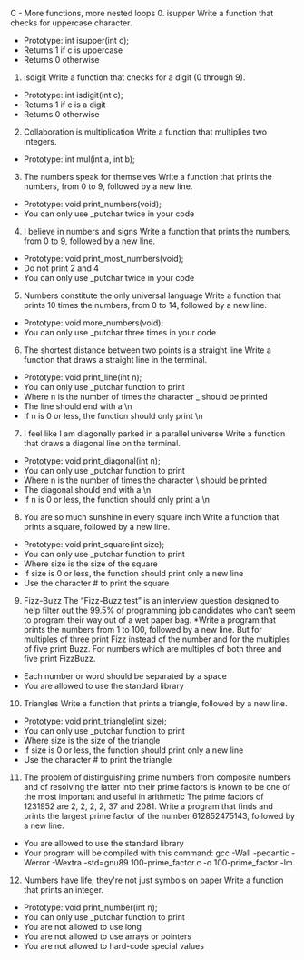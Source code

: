 C - More functions, more nested loops
0. isupper
Write a function that checks for uppercase character.
* Prototype: int isupper(int c);
* Returns 1 if c is uppercase
* Returns 0 otherwise
1. isdigit
Write a function that checks for a digit (0 through 9).
* Prototype: int isdigit(int c);
* Returns 1 if c is a digit
* Returns 0 otherwise
2. Collaboration is multiplication
Write a function that multiplies two integers.
* Prototype: int mul(int a, int b);
3. The numbers speak for themselves
Write a function that prints the numbers, from 0 to 9, followed by a new line.
* Prototype: void print_numbers(void);
* You can only use _putchar twice in your code
4. I believe in numbers and signs
Write a function that prints the numbers, from 0 to 9, followed by a new line.
* Prototype: void print_most_numbers(void);
* Do not print 2 and 4
* You can only use _putchar twice in your code
5. Numbers constitute the only universal language
Write a function that prints 10 times the numbers, from 0 to 14, followed by a new line.
* Prototype: void more_numbers(void);
* You can only use _putchar three times in your code
6. The shortest distance between two points is a straight line
Write a function that draws a straight line in the terminal.
* Prototype: void print_line(int n);
* You can only use _putchar function to print
* Where n is the number of times the character _ should be printed
* The line should end with a \n
* If n is 0 or less, the function should only print \n
7. I feel like I am diagonally parked in a parallel universe
Write a function that draws a diagonal line on the terminal.
* Prototype: void print_diagonal(int n);
* You can only use _putchar function to print
* Where n is the number of times the character \ should be printed
* The diagonal should end with a \n
* If n is 0 or less, the function should only print a \n
8. You are so much sunshine in every square inch
Write a function that prints a square, followed by a new line.
* Prototype: void print_square(int size);
* You can only use _putchar function to print
* Where size is the size of the square
* If size is 0 or less, the function should print only a new line
* Use the character # to print the square
9. Fizz-Buzz
The “Fizz-Buzz test” is an interview question designed to help filter out the 99.5% of programming job candidates who can’t seem to program their way out of a wet paper bag.
*Write a program that prints the numbers from 1 to 100, followed by a new line. But for multiples of three print Fizz instead of the number and for the multiples of five print Buzz. For numbers which are multiples of both three and five print FizzBuzz.
* Each number or word should be separated by a space
* You are allowed to use the standard library
10. Triangles
Write a function that prints a triangle, followed by a new line.
* Prototype: void print_triangle(int size);
* You can only use _putchar function to print
* Where size is the size of the triangle
* If size is 0 or less, the function should print only a new line
* Use the character # to print the triangle
11. The problem of distinguishing prime numbers from composite numbers and of resolving the latter into their prime factors is known to be one of the most important and useful in arithmetic
The prime factors of 1231952 are 2, 2, 2, 2, 37 and 2081.
Write a program that finds and prints the largest prime factor of the number 612852475143, followed by a new line.
* You are allowed to use the standard library
* Your program will be compiled with this command: gcc -Wall -pedantic -Werror -Wextra -std=gnu89 100-prime_factor.c -o 100-prime_factor -lm
12. Numbers have life; they're not just symbols on paper
Write a function that prints an integer.
* Prototype: void print_number(int n);
* You can only use _putchar function to print
* You are not allowed to use long
* You are not allowed to use arrays or pointers
* You are not allowed to hard-code special values


